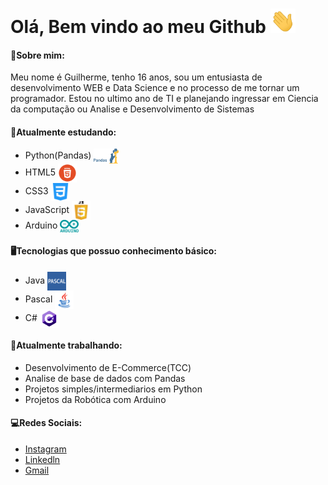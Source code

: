 <h1> Olá, Bem vindo ao meu Github <img src="https://github.com/GuilhermeDeitos/GuilhermeDeitos/blob/main/img/Hi.gif" width="40px"> </h1>

<h4> 💬Sobre mim: </h4>
<p>Meu nome é Guilherme, tenho 16 anos, sou um entusiasta de desenvolvimento WEB e Data Science e no processo de me tornar um programador. Estou no ultimo ano de TI e planejando ingressar em Ciencia da computação ou Analise e Desenvolvimento de Sistemas</p>

<h4> 🌱Atualmente estudando: </h4>

<ul>
  <li> Python(Pandas)  <img src="https://github.com/GuilhermeDeitos/GuilhermeDeitos/blob/main/img/imagem_2021-06-09_115532.png" width="40px" align="center"> </li>
  <li> HTML5 <img src="https://github.com/GuilhermeDeitos/GuilhermeDeitos/blob/main/img/imagem_2021-06-09_115211.png" width="30px" align="center"> </li>
  <li> CSS3  <img src="https://github.com/GuilhermeDeitos/GuilhermeDeitos/blob/main/img/imagem_2021-06-09_115228.png" width="30px" align="center"> </li>
  <li> JavaScript  <img src="https://github.com/GuilhermeDeitos/GuilhermeDeitos/blob/main/img/imagem_2021-06-09_115244.png" width="30px" align="center"> </li>
  <li> Arduino <img src="https://github.com/GuilhermeDeitos/GuilhermeDeitos/blob/main/img/imagem_2021-06-09_122130.png" width="30px" align="center"> </li>
</ul>

<h4> 🖥Tecnologias que possuo conhecimento básico:</h4>
<ul>
  <li> Java  <img src="https://github.com/GuilhermeDeitos/GuilhermeDeitos/blob/main/img/imagem_2021-06-09_125138.png" width="30px" align="center"></li>
  <li> Pascal  <img src="https://github.com/GuilhermeDeitos/GuilhermeDeitos/blob/main/img/imagem_2021-06-09_125102.png" width="30px" align="center"></li>
  <li> C#  <img src="https://github.com/GuilhermeDeitos/GuilhermeDeitos/blob/main/img/imagem_2021-06-09_125042.png" width="30px" align="center"></li>
</ul>

<h4>  🔭Atualmente trabalhando: </h4>
  
<ul>
  <li> Desenvolvimento de E-Commerce(TCC)</li>
  <li> Analise de base de dados com Pandas</li>
  <li> Projetos simples/intermediarios em Python </li>
  <li> Projetos da Robótica com Arduino </li>
</ul>


<h4> 💻Redes Sociais: </h4>

<ul>
  <li><a href="https://www.instagram.com/guilherme_deitos/" target="_blank">Instagram</a> </li>
  <li><a href="https://www.linkedin.com/in/guilherme-augusto-deitos-alves-568131197/" target="_blank">Linkedln</a></li>
  <li><a href="mailto:guilherme.cascavel@gmail.com" target="_blank">Gmail</a></li>
</ul>


